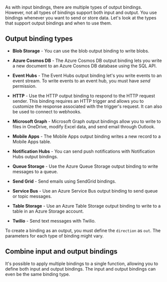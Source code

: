 As with input bindings, there are multiple types of output bindings. However, not all types of bindings support both input and output. You use bindings whenever you want to send or store data. Let's look at the types that support output bindings and when to use them.

## Output binding types

- **Blob Storage** - You can use the blob output binding to write blobs.

- **Azure Cosmos DB** - The Azure Cosmos DB output binding lets you write a new document to an Azure Cosmos DB database using the SQL API.

- **Event Hubs** - The Event Hubs output binding let's you write events to an event stream. To write events to an event hub, you must have *send* permission.

- **HTTP** - Use the HTTP output binding to respond to the HTTP request sender. This binding requires an HTTP trigger and allows you to customize the response associated with the trigger's request. It can also be used to connect to webhooks.

- **Microsoft Graph** - Microsoft Graph output bindings allow you to write to files in OneDrive, modify Excel data, and send email through Outlook.

- **Mobile Apps** - The Mobile Apps output binding writes a new record to a Mobile Apps table.

- **Notification Hubs** - You can send push notifications with Notification Hubs output bindings.

- **Queue Storage** - Use the Azure Queue Storage output binding to write messages to a queue.

- **Send Grid** - Send emails using SendGrid bindings.

- **Service Bus** - Use an Azure Service Bus output binding to send queue or topic messages.

- **Table Storage** - Use an Azure Table Storage output binding to write to a table in an Azure Storage account.

- **Twilio** - Send text messages with Twilio.

To create a binding as an output, you must define the `direction` as `out`. The parameters for each type of binding might vary.

## Combine input and output bindings

It's possible to apply multiple bindings to a single function, allowing you to define both input and output bindings. The input and output bindings can even be the same binding type.
